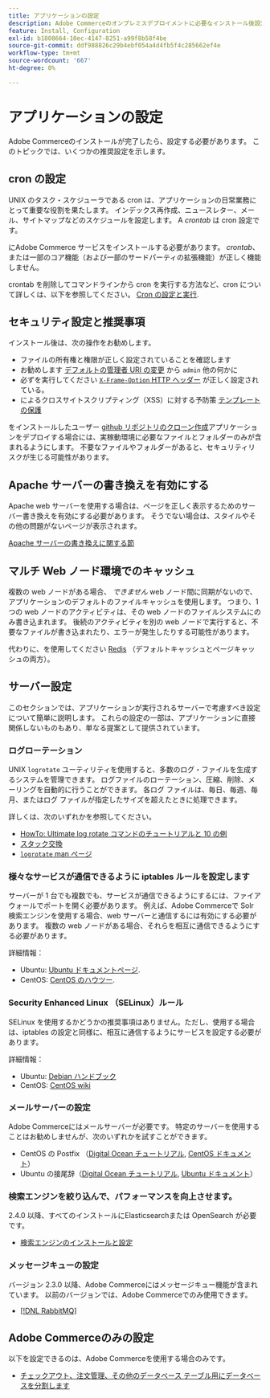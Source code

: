 ```yaml
---
title: アプリケーションの設定
description: Adobe Commerceのオンプレミスデプロイメントに必要なインストール後設定について説明します。
feature: Install, Configuration
exl-id: b1808664-10ec-4147-8251-a99f8b58f4be
source-git-commit: ddf988826c29b4ebf054a4d4fb5f4c285662ef4e
workflow-type: tm+mt
source-wordcount: '667'
ht-degree: 0%

---
```


# アプリケーションの設定

Adobe Commerceのインストールが完了したら、設定する必要があります。 このトピックでは、いくつかの推奨設定を示します。

## cron の設定

UNIX のタスク・スケジューラである cron は、アプリケーションの日常業務にとって重要な役割を果たします。 インデックス再作成、ニュースレター、メール、サイトマップなどのスケジュールを設定します。 A *crontab* は cron 設定です。

にAdobe Commerce サービスをインストールする必要があります。 *crontab*、または一部のコア機能（および一部のサードパーティの拡張機能）が正しく機能しません。

crontab を削除してコマンドラインから cron を実行する方法など、cron について詳しくは、以下を参照してください。 [Cron の設定と実行](../../configuration/cli/configure-cron-jobs.md).

## セキュリティ設定と推奨事項

インストール後は、次の操作をお勧めします。

* ファイルの所有権と権限が正しく設定されていることを確認します
* お勧めします [デフォルトの管理者 URI の変更](../tutorials/admin-uri.md) から `admin` 他の何かに
* 必ずを実行してください [`X-Frame-Option` HTTP ヘッダー](../../configuration/security/xframe-options.md) が正しく設定されている。
* によるクロスサイトスクリプティング（XSS）に対する予防策 [テンプレートの保護](https://developer.adobe.com/commerce/php/development/security/cross-site-scripting/)

をインストールしたユーザー [github リポジトリのクローン作成](https://developer.adobe.com/commerce/contributor/guides/install/clone-repository/)アプリケーションをデプロイする場合には、実稼動環境に必要なファイルとフォルダーのみが含まれるようにします。 不要なファイルやフォルダーがあると、セキュリティリスクが生じる可能性があります。

## Apache サーバーの書き換えを有効にする

Apache web サーバーを使用する場合は、ページを正しく表示するためのサーバー書き換えを有効にする必要があります。 そうでない場合は、スタイルやその他の問題がないページが表示されます。

[Apache サーバーの書き換えに関する節](../prerequisites/web-server/apache.md#apache-rewrites-and-htaccess)

## マルチ Web ノード環境でのキャッシュ

複数の web ノードがある場合、 *できません* web ノード間に同期がないので、アプリケーションのデフォルトのファイルキャッシュを使用します。 つまり、1 つの web ノードのアクティビティは、その web ノードのファイルシステムにのみ書き込まれます。 後続のアクティビティを別の web ノードで実行すると、不要なファイルが書き込まれたり、エラーが発生したりする可能性があります。

代わりに、を使用してください [Redis](../../configuration/cache/config-redis.md) （デフォルトキャッシュとページキャッシュの両方）。

## サーバー設定

このセクションでは、アプリケーションが実行されるサーバーで考慮すべき設定について簡単に説明します。 これらの設定の一部は、アプリケーションに直接関係しないものもあり、単なる提案として提供されています。

### ログローテーション

UNIX `logrotate` ユーティリティを使用すると、多数のログ・ファイルを生成するシステムを管理できます。 ログファイルのローテーション、圧縮、削除、メーリングを自動的に行うことができます。 各ログ ファイルは、毎日、毎週、毎月、またはログ ファイルが指定したサイズを超えたときに処理できます。

詳しくは、次のいずれかを参照してください。

* [HowTo: Ultimate log rotate コマンドのチュートリアルと 10 の例](https://www.thegeekstuff.com/2010/07/logrotate-examples)
* [スタック交換](https://unix.stackexchange.com/questions/85662/how-to-properly-automatically-manually-rotate-log-files-for-production-rails-app)
* [`logrotate` man ページ](https://linuxconfig.org/logrotate-8-manual-page)

### 様々なサービスが通信できるように iptables ルールを設定します

サーバーが 1 台でも複数でも、サービスが通信できるようにするには、ファイアウォールでポートを開く必要があります。 例えば、Adobe Commerceで Solr 検索エンジンを使用する場合、web サーバーと通信するには有効にする必要があります。 複数の web ノードがある場合、それらを相互に通信できるようにする必要があります。

詳細情報：

* Ubuntu: [Ubuntu ドキュメントページ](https://help.ubuntu.com/community/IptablesHowTo).
* CentOS: [CentOS のハウツー](https://wiki.centos.org/HowTos%282f%29Network%282f%29IPTables.html).

### Security Enhanced Linux （SELinux）ルール

SELinux を使用するかどうかの推奨事項はありません。ただし、使用する場合は、iptables の設定と同様に、相互に通信するようにサービスを設定する必要があります。

詳細情報：

* Ubuntu: [Debian ハンドブック](https://debian-handbook.info/browse/stable/sect.selinux.html)
* CentOS: [CentOS wiki](https://wiki.centos.org/HowTos/SELinux)

### メールサーバーの設定

Adobe Commerceにはメールサーバーが必要です。 特定のサーバーを使用することはお勧めしませんが、次のいずれかを試すことができます。

* CentOS の Postfix （[Digital Ocean チュートリアル](https://www.digitalocean.com/community/tutorials/how-to-install-postfix-on-centos-6), [CentOS ドキュメント](https://www.centos.org)）
* Ubuntu の接尾辞（[Digital Ocean チュートリアル](https://www.digitalocean.com/community/tutorials/how-to-install-and-setup-postfix-on-ubuntu-14-04), [Ubuntu ドキュメント](https://help.ubuntu.com/community/MailServer)）

### 検索エンジンを絞り込んで、パフォーマンスを向上させます。

2.4.0 以降、すべてのインストールにElasticsearchまたは OpenSearch が必要です。

* [検索エンジンのインストールと設定](../../configuration/search/overview-search.md)

### メッセージキューの設定

バージョン 2.3.0 以降、Adobe Commerceにはメッセージキュー機能が含まれています。 以前のバージョンでは、Adobe Commerceでのみ使用できます。

* [[!DNL RabbitMQ]](../../configuration/queues/message-queue-framework.md)

## Adobe Commerceのみの設定

以下を設定できるのは、Adobe Commerceを使用する場合のみです。

* [チェックアウト、注文管理、その他のデータベース テーブル用にデータベースを分割します](../../configuration/storage/multi-master.md)
